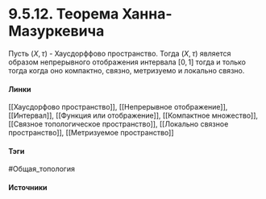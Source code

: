 # 9.5.12. Теорема Ханна-Мазуркевича
Пусть $(X,\tau)$ - Хаусдорффово пространство. Тогда $(X,\tau)$ является образом непрерывного отображения интервала $[0,1]$ тогда и только тогда когда оно компактно, связно, метризуемо и локально связно.
#### Линки
 [[Хаусдорфово пространство]],
 [[Непрерывное отображение]],
 [[Интервал]],
 [[Функция или отображение]],
 [[Компактное множество]],
 [[Связное топологическое пространство]],
 [[Локально связное пространство]],
 [[Метризуемое пространство]]
#### Тэги
 #Общая_топология 
#### Источники
